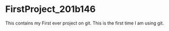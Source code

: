 # FirstProject_201b146
This contains my First ever project on git.
This is the first time I am using git.
